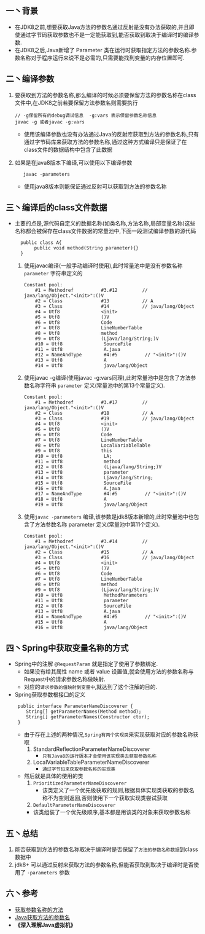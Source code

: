 ## 一丶背景
* 在JDK8之前,想要获取Java方法的参数名通过反射是没有办法获取的,并且即使通过字节码获取参数也不是一定能获取到,能否获取到取决于编译时的编译参数.
* 在JDK8之后,Java新增了 Parameter 类在运行时获取指定方法的参数名称.参数名称对于程序运行来说不是必需的,只需要能找到变量的内存位置即可.

## 二丶编译参数
1. 要获取到方法的参数名称,那么编译的时候必须要保留方法的参数名称在class文件中,在JDK8之前若要保留方法参数名则需要执行
   ```
   // -g保留所有的debug调试信息  -g:vars 表示保留参数名称信息
   javac -g 或者javac -g:vars 
   ```
   * 使用该编译参数也没有办法通过Java的反射库获取到方法的参数名称,只有通过字节码库来获取方法的参数名称,通过这种方式编译只是保证了在class文件的数据结构中包含了此数据
   
2. 如果是在java8版本下编译,可以使用以下编译参数
   ```
      javac -parameters
   ```
   * 使用java8版本则能保证通过反射可以获取到方法的参数名称

## 三丶编译后的class文件数据
* 主要的点是,源代码自定义的数据名称(如类名称,方法名称,局部变量名称)这些名称都会被保存在class文件数据的常量池中,下面一段测试编译参数的源代码
   ```
     public class A{
          public void method(String parameter){}
     }
   ```
    1. 使用javac编译(一般手动编译时使用),此时常量池中是没有参数名称 `parameter` 字符串定义的
        ```
        Constant pool:
            #1 = Methodref          #3.#12         // java/lang/Object."<init>":()V
            #2 = Class              #13            // A
            #3 = Class              #14            // java/lang/Object
            #4 = Utf8               <init>
            #5 = Utf8               ()V
            #6 = Utf8               Code
            #7 = Utf8               LineNumberTable
            #8 = Utf8               method
            #9 = Utf8               (Ljava/lang/String;)V
            #10 = Utf8               SourceFile
            #11 = Utf8               A.java
            #12 = NameAndType        #4:#5          // "<init>":()V
            #13 = Utf8               A
            #14 = Utf8               java/lang/Object
        ```
    2. 使用javac -g编译(使用javac -g:vars同理),此时常量池中是包含了方法参数名称字符串 `parameter` 定义(常量池中的第13个常量定义).
        ```
        Constant pool:
            #1 = Methodref          #3.#17         // java/lang/Object."<init>":()V
            #2 = Class              #18            // A
            #3 = Class              #19            // java/lang/Object
            #4 = Utf8               <init>
            #5 = Utf8               ()V
            #6 = Utf8               Code
            #7 = Utf8               LineNumberTable
            #8 = Utf8               LocalVariableTable
            #9 = Utf8               this
            #10 = Utf8               LA;
            #11 = Utf8               method
            #12 = Utf8               (Ljava/lang/String;)V
            #13 = Utf8               parameter
            #14 = Utf8               Ljava/lang/String;
            #15 = Utf8               SourceFile
            #16 = Utf8               A.java
            #17 = NameAndType        #4:#5          // "<init>":()V
            #18 = Utf8               A
            #19 = Utf8               java/lang/Object

        ```
    3. 使用`javac -parameters` 编译,该参数是jdk8版本新增的,此时常量池中也包含了方法参数名称 parameter 定义(常量池中第11个定义).
        ```
        Constant pool:
            #1 = Methodref          #3.#14         // java/lang/Object."<init>":()V
            #2 = Class              #15            // A
            #3 = Class              #16            // java/lang/Object
            #4 = Utf8               <init>
            #5 = Utf8               ()V
            #6 = Utf8               Code
            #7 = Utf8               LineNumberTable
            #8 = Utf8               method
            #9 = Utf8               (Ljava/lang/String;)V
            #10 = Utf8               MethodParameters
            #11 = Utf8               parameter
            #12 = Utf8               SourceFile
            #13 = Utf8               A.java
            #14 = NameAndType        #4:#5          // "<init>":()V
            #15 = Utf8               A
            #16 = Utf8               java/lang/Object
        ```
   
## 四丶Spring中获取变量名称的方式
* Spring中的注解 `@RequestParam` 就是指定了使用了参数绑定.
   * 如果没有给其属性 name 或者 value 设置值,就会使用方法的参数名称与Request中的请求参数名称做映射.
   * 对应的`请求参数的值映射到变量中`,就达到了这个注解的目的.
* Spring获取参数根接口的定义
   ```
    public interface ParameterNameDiscoverer {
       String[] getParameterNames(Method method);
       String[] getParameterNames(Constructor ctor);
    }
   ```
   * 由于存在上述的两种情况,`Spring有两个实现类`来实现获取对应的参数名称获取
      1. StandardReflectionParameterNameDiscoverer  
         * `只有Java8的运行版本才会使用该实现类去获取参数名称`
      2. LocalVariableTableParameterNameDiscoverer  
         * `通过字节码来获取参数名称的实现类`
   * 然后就是具体的使用的类
      1. `PrioritizedParameterNameDiscoverer`
         * 该类定义了一个优先级获取的规则,根据具体实现类获取的参数名称不为空则返回,否则使用下一个获取实现类尝试获取
      2. `DefaultParameterNameDiscoverer`
        * 该类组装了一个优先级顺序,基本都是用该类的对象来获取参数名称

## 五丶总结
1. 能否获取到方法的参数名称取决于编译时是否保留了`方法的参数名称数据`到class数据中
2. jdk8+ 可以通过反射来获取方法的参数名称,但能否获取到取决于编译时是否使用了 `-parameters` 参数
## 六丶参考
* [获取参数名称的方法](http://nullwy.me/2017/05/java-method-parameter/)
* [Java获取方法的参数名](https://blog.csdn.net/wthfeng/article/details/72112967)
* **《深入理解Java虚拟机》**